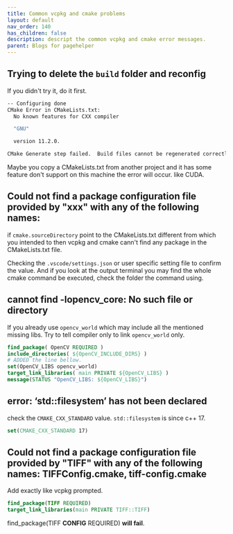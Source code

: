 ```yaml
---
title: Common vcpkg and cmake problems
layout: default
nav_order: 140
has_children: false
description: descript the common vcpkg and cmake error messages.
parent: Blogs for pagehelper
---
```


## Trying to delete the ```build``` folder and reconfig

If you didn't try it, do it first.
```sh
-- Configuring done
CMake Error in CMakeLists.txt:
  No known features for CXX compiler

  "GNU"

  version 11.2.0.

CMake Generate step failed.  Build files cannot be regenerated correctly.
```
Maybe you copy a CMakeLists.txt from another project and it has some feature don't support on this machine the error will occur. like CUDA.

## Could not find a package configuration file provided by "xxx"  with any of the following names:

if ```cmake.sourceDirectory``` point to the CMakeLists.txt different from which you intended to then vcpkg and cmake cann't find any package in the CMakeLists.txt file.

Checking the ```.vscode/settings.json``` or user specific setting file to confirm the value. And if you look at the output terminal you may find the whole cmake command be executed,  check the folder the command using.

## cannot find -lopencv_core: No such file or directory

If you already use ```opencv_world``` which may include all the mentioned missing libs. Try to tell compiler only to link ```opencv_world``` only.

```cmake
find_package( OpenCV REQUIRED )
include_directories( ${OpenCV_INCLUDE_DIRS} )
# ADDED the line bellow.
set(OpenCV_LIBS opencv_world)
target_link_libraries( main PRIVATE ${OpenCV_LIBS} )
message(STATUS "OpenCV_LIBS: ${OpenCV_LIBS}")
```

## error: ‘std::filesystem’ has not been declared

check the ```CMAKE_CXX_STANDARD``` value. ```std::filesystem``` is since c++ 17.

```cmake
set(CMAKE_CXX_STANDARD 17)
```

##  Could not find a package configuration file provided by "TIFF" with any of the following names: TIFFConfig.cmake,  tiff-config.cmake

Add exactly like vcpkg prompted.
```cmake
find_package(TIFF REQUIRED)
target_link_libraries(main PRIVATE TIFF::TIFF)
```
find_package(TIFF **CONFIG** REQUIRED) **will fail**.
